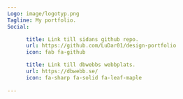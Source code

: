 ```yaml
---
Logo: image/logotyp.png
Tagline: My portfolio.
Social:

      title: Link till sidans github repo.
      url: https://github.com/LuDar01/design-portfolio
      icon: fab fa-github

      title: Link till dbwebbs webbplats.
      url: https://dbwebb.se/
      icon: fa-sharp fa-solid fa-leaf-maple
    
---
```

